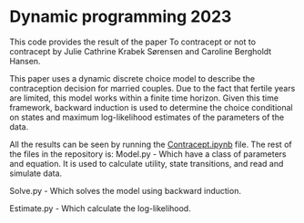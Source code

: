 # Dynamic programming 2023 
This code provides the result of the paper To contracept or not to contracept by Julie Cathrine Krabek Sørensen and Caroline Bergholdt Hansen.

This paper uses a dynamic discrete choice model to describe the contraception decision for married couples. Due to the fact that fertile years are limited, this model works within a finite time horizon. Given this time framework, backward induction is used to determine the choice conditional on states and maximum log-likelihood estimates of the parameters of the data. 

All the results can be seen by running the [Contracept.ipynb](Contracept.ipynb) file.
The rest of the files in the repository is:
Model.py - Which have a class of parameters and equation. It is used to calculate utility, state transitions, and read and simulate data.

Solve.py - Which solves the model using backward induction.

Estimate.py - Which calculate the log-likelihood.
